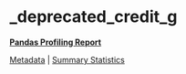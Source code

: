 # _deprecated_credit_g

[**Pandas Profiling Report**](https://epistasislab.github.io/pmlb/profile/_deprecated_credit_g.html)

[Metadata](metadata.yaml) | [Summary Statistics](summary_stats.tsv)

